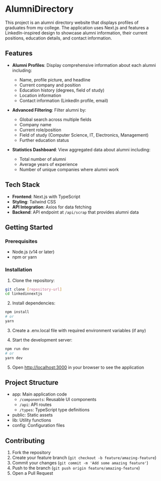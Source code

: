 # AlumniDirectory

This project is an alumni directory website that displays profiles of graduates from my college. The application uses Next.js and features a LinkedIn-inspired design to showcase alumni information, their current positions, education details, and contact information.

## Features

- **Alumni Profiles**: Display comprehensive information about each alumni including:
  - Name, profile picture, and headline
  - Current company and position
  - Education history (degrees, field of study)
  - Location information
  - Contact information (LinkedIn profile, email)

- **Advanced Filtering**: Filter alumni by:
  - Global search across multiple fields
  - Company name
  - Current role/position
  - Field of study (Computer Science, IT, Electronics, Management)
  - Further education status

- **Statistics Dashboard**: View aggregated data about alumni including:
  - Total number of alumni
  - Average years of experience
  - Number of unique companies where alumni work

## Tech Stack

- **Frontend**: Next.js with TypeScript
- **Styling**: Tailwind CSS
- **API Integration**: Axios for data fetching
- **Backend**: API endpoint at `/api/scrap` that provides alumni data

## Getting Started

### Prerequisites

- Node.js (v14 or later)
- npm or yarn

### Installation

1. Clone the repository:
```bash
git clone [repository-url]
cd linkedinnextjs
```

2. Install dependencies:
```bash
npm install
# or
yarn
```

3. Create a .env.local file with required environment variables (if any)

4. Start the development server:
```bash
npm run dev
# or
yarn dev
```

5. Open [http://localhost:3000](http://localhost:3000) in your browser to see the application

## Project Structure

- app: Main application code
  - `/components`: Reusable UI components
  - `/api`: API routes
  - `/types`: TypeScript type definitions
- public: Static assets
- lib: Utility functions
- config: Configuration files

## Contributing

1. Fork the repository
2. Create your feature branch (`git checkout -b feature/amazing-feature`)
3. Commit your changes (`git commit -m 'Add some amazing feature'`)
4. Push to the branch (`git push origin feature/amazing-feature`)
5. Open a Pull Request

